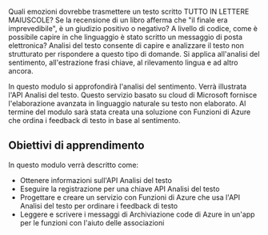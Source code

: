 Quali emozioni dovrebbe trasmettere un testo scritto TUTTO IN LETTERE MAIUSCOLE? Se la recensione di un libro afferma che "il finale era imprevedibile", è un giudizio positivo o negativo? A livello di codice, come è possibile capire in che linguaggio è stato scritto un messaggio di posta elettronica? Analisi del testo consente di capire e analizzare il testo non strutturato per rispondere a questo tipo di domande. Si applica all'analisi del sentimento, all'estrazione frasi chiave, al rilevamento lingua e ad altro ancora.

 In questo modulo si approfondirà l'analisi del sentimento. Verrà illustrata l'API Analisi del testo. Questo servizio basato su cloud di Microsoft fornisce l'elaborazione avanzata in linguaggio naturale su testo non elaborato. Al termine del modulo sarà stata creata una soluzione con Funzioni di Azure che ordina i feedback di testo in base al sentimento.

## <a name="learning-objectives"></a>Obiettivi di apprendimento  

In questo modulo verrà descritto come:

- Ottenere informazioni sull'API Analisi del testo
- Eseguire la registrazione per una chiave API Analisi del testo
- Progettare e creare un servizio con Funzioni di Azure che usa l'API Analisi del testo per ordinare i feedback di testo
- Leggere e scrivere i messaggi di Archiviazione code di Azure in un'app per le funzioni con l'aiuto delle associazioni
